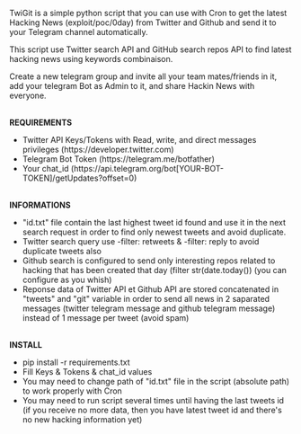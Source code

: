 TwiGit is a simple python script that you can use with Cron to get the latest Hacking News (exploit/poc/0day) from Twitter and Github and send it to your Telegram channel automatically.

This script use Twitter search API and GitHub search repos API to find latest hacking news using keywords combinaison.

Create a new telegram group and invite all your team mates/friends in it, add your telegram Bot as Admin to it, and share Hackin News with everyone.<br/><br/>


**REQUIREMENTS** 
- Twitter API Keys/Tokens with Read, write, and direct messages privileges (ht<span>tps://developer.twitter.com)
- Telegram Bot Token (ht<span>tps://telegram.me/botfather)
- Your chat_id (ht<span>tps://api.telegram.org/bot[YOUR-BOT-TOKEN]/getUpdates?offset=0)
<br/><br/>


**INFORMATIONS**
- "id.txt" file contain the last highest tweet id found and use it in the next search request in order to find only newest tweets and avoid duplicate.
- Twitter search query use -filter: retweets & -filter: reply to avoid duplicate tweets also
- Github search is configured to send only interesting repos related to hacking that has been created that day (filter str(date.today()) (you can configure as you whish)
- Reponse data of Twitter API et Github API are stored concatenated in "tweets" and "git" variable in order to send all news in 2 saparated messages (twitter telegram message and github telegram message) instead of 1 message per tweet (avoid spam)
<br/><br/>


**INSTALL**
- pip install -r requirements.txt
- Fill Keys & Tokens & chat_id values
- You may need to change path of "id.txt" file in the script (absolute path) to work properly with Cron
- You may need to run script several times until having the last tweets id (if you receive no more data, then you have latest tweet id and there's no new hacking information yet)
